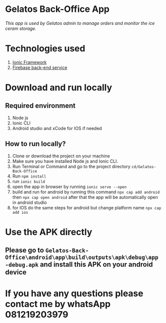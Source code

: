 # Gelatos Back-Office App
###### This app is used by Gelatos admin to manage orders and monitor the ice ceram storage.
# Technologies used
1. [Ionic Framework](https://ionicframework.com/)
2. [Firebase back-end service](https://firebase.google.com/)
# Download and run locally
## Required environment
1. Node js 
2. Ionic CLI
3. Android studio and xCode for IOS if needed
## How to run locally?
1. Clone or download the project on your machine
2. Make sure you have installed Node js and Ionic CLI.
3. Run Terminal or Command and go to the project directory `cd/Gelatos-Back-Office`
4. Run `npm install`
5. run `ionic build`
6. open the app in browser by running `ionic serve --open`
7. build and run for android by running this command `npx cap add android` then  `npx cap open android` after that the app will be automatically open in android studio
8. for IOS do the same steps for android but change platform name  `npx cap add ios` 
# Use the APK directly
## Please go to `Gelatos-Back-Office\android\app\build\outputs\apk\debug\app-debug.apk` and install this APK on your android device

# If you have any questions please contact me by whatsApp 081219203979

